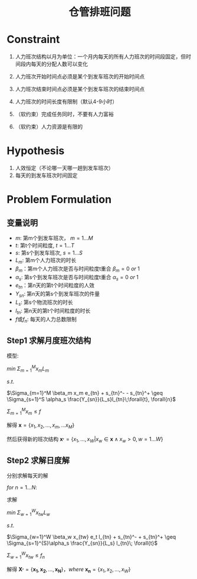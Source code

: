 <div align='center'> 

# 仓管排班问题

</div>


# Constraint

1. 人力班次结构以月为单位：一个月内每天的所有人力班次的时间段固定，但时间段内每天的分配人数可以变化

2. 人力班次开始时间点必须是某个到发车班次的开始时间点

3. 人力班次结束时间点必须是某个到发车班次的结束时间点

4. 人力班次的时间长度有限制（默认4-9小时）

5. （软约束）完成任务同时，不要有人力富裕

6. （软约束）人力资源是有限的

# Hypothesis

1. 人效恒定（不论哪一天哪一趟到发车班次）
2. 每天的到发车班次时间固定

# Problem Formulation

## 变量说明

- $m$: 第m个到发车班次， $m = 1 \dots M$
- $t$: 第t个时间粒度, $t=1 \dots T$
- $s$: 第s个到发车班次, $s=1 \dots S$
- $L_m$: 第m个人力班次的时长
- $\beta_m$：第m个人力班次是否与时间粒度t重合 $\beta_m = 0~or~1$
- $\alpha_s$: 第s个到发车班次是否与时间粒度t重合 $\alpha_s = 0~or~1$
- $e_{tn}$：第n天的第t个时间粒度的人效
- $Y_{sn}$: 第n天的第s个到发车班次的件量
- $L_s$: 第s个物流班次的时长
- $l_{tn}$: 第n天的第t个时间粒度的时长
- $f$或$f_n$: 每天的人力总数限制


## Step1 求解月度班次结构

模型:

$min\;\Sigma_{m=1}^M x_mL_m$

$s.t.$ 

$\Sigma_{m=1}^M \beta_m x_m e_{tn} + s_{tn}^- - s_{tn}^+ \geq \Sigma_{s=1}^S \alpha_s \frac{Y_{sn}}{L_s}l_{tn}\;\forall{t}, \forall{n}$ 

$\Sigma_{m=1}^M x_{m} \leq f$

解得 $\mathbf{x} = \{x_1, x_2, \dots,x_m, \dots x_M \}$

然后获得新的班次结构 $\mathbf{x^{,}} = \{x_1, \dots,x_W | x_w \in \mathbf{x}\land x_w > 0 , w=1\dots W\}$

## Step2 求解日度解

分别求解每天的解

$for~n = 1\dots N:$

求解

$min\; \Sigma_{w=1}^{W}x_{tw}L_w$

$s.t.$

$\Sigma_{w=1}^W \beta_w x_{tw} e_t l_{tn} + s_{tn}^- + s_{tn}^+ \geq \Sigma_{s=1}^{S}\alpha_s \frac{Y_{sn}}{L_s} l_{tn}\; \forall{t}$

$\Sigma_{w=1}^W x_{tw} \leq f_n$

解得 $\mathbf{X^,} = \{\mathbf{x_1}, \mathbf{x_2}, \dots, \mathbf{x_N}\}，where~\mathbf{x_n} = \{x_1, x_2, \dots, x_W\}$